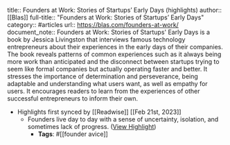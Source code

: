 title:: Founders at Work: Stories of Startups’ Early Days (highlights)
author:: [[Blas]]
full-title:: "Founders at Work: Stories of Startups’ Early Days"
category:: #articles
url:: https://blas.com/founders-at-work/
document_note:: Founders at Work: Stories of Startups' Early Days is a book by Jessica Livingston that interviews famous technology entrepreneurs about their experiences in the early days of their companies. The book reveals patterns of common experiences such as it always being more work than anticipated and the disconnect between startups trying to seem like formal companies but actually operating faster and better. It stresses the importance of determination and perseverance, being adaptable and understanding what users want, as well as empathy for users. It encourages readers to learn from the experiences of other successful entrepreneurs to inform their own.

- Highlights first synced by [[Readwise]] [[Feb 21st, 2023]]
	- Founders live day to day with a sense of uncertainty, isolation, and sometimes lack of progress. ([View Highlight](https://read.readwise.io/read/01gsmm92mbdp379kzkw7e8m6kq))
		- **Tags**: #[[founder avice]]